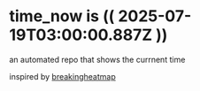 # time_now is (( 2025-07-19T03:00:00.887Z ))

an automated repo that shows the currnent time

inspired by [breakingheatmap](https://github.com/breakingheatmap/breakingheatmap)
